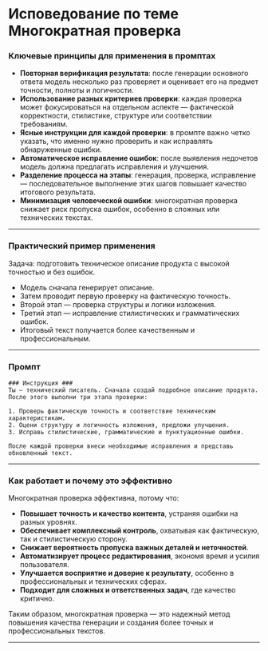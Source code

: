 Исповедование по теме Многократная проверка
==================================================


### Ключевые принципы для применения в промптах

- **Повторная верификация результата**: после генерации основного ответа модель несколько раз проверяет и оценивает его на предмет точности, полноты и логичности.
- **Использование разных критериев проверки**: каждая проверка может фокусироваться на отдельном аспекте — фактической корректности, стилистике, структуре или соответствии требованиям.
- **Ясные инструкции для каждой проверки**: в промпте важно четко указать, что именно нужно проверить и как исправлять обнаруженные ошибки.
- **Автоматическое исправление ошибок**: после выявления недочетов модель должна предлагать исправления и улучшения.
- **Разделение процесса на этапы**: генерация, проверка, исправление — последовательное выполнение этих шагов повышает качество итогового результата.
- **Минимизация человеческой ошибки**: многократная проверка снижает риск пропуска ошибок, особенно в сложных или технических текстах.

---

### Практический пример применения

Задача: подготовить техническое описание продукта с высокой точностью и без ошибок.

- Модель сначала генерирует описание.
- Затем проводит первую проверку на фактическую точность.
- Второй этап — проверка структуры и логики изложения.
- Третий этап — исправление стилистических и грамматических ошибок.
- Итоговый текст получается более качественным и профессиональным.

---

### Промпт

```
### Инструкция ###
Ты — технический писатель. Сначала создай подробное описание продукта. После этого выполни три этапа проверки:

1. Проверь фактическую точность и соответствие техническим характеристикам.
2. Оцени структуру и логичность изложения, предложи улучшения.
3. Исправь стилистические, грамматические и пунктуационные ошибки.

После каждой проверки внеси необходимые исправления и представь обновленный текст.
```


---

### Как работает и почему это эффективно

Многократная проверка эффективна, потому что:

- **Повышает точность и качество контента**, устраняя ошибки на разных уровнях.
- **Обеспечивает комплексный контроль**, охватывая как фактическую, так и стилистическую сторону.
- **Снижает вероятность пропуска важных деталей и неточностей**.
- **Автоматизирует процесс редактирования**, экономя время и усилия пользователя.
- **Улучшается восприятие и доверие к результату**, особенно в профессиональных и технических сферах.
- **Подходит для сложных и ответственных задач**, где качество критично.

Таким образом, многократная проверка — это надежный метод повышения качества генерации и создания более точных и профессиональных текстов.

---
